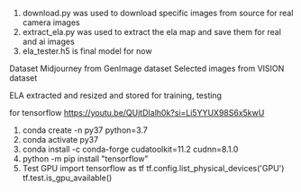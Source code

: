 1) download.py was used to download specific images from source for real camera images
2) extract_ela.py was used to extract the ela map and save them for real and ai images
3) ela_tester.h5 is final model for now


Dataset
Midjourney from GenImage dataset
Selected images from VISION dataset

ELA extracted and resized and stored for training, testing

for tensorflow
https://youtu.be/QUjtDIalh0k?si=Li5YYUX98S6x5kwU
1. conda create -n py37 python=3.7
2. conda activate py37
3. conda install -c conda-forge cudatoolkit=11.2 cudnn=8.1.0
4. python -m pip install "tensorflow"
5. Test GPU
   import tensorflow as tf
   tf.config.list_physical_devices('GPU')
   tf.test.is_gpu_available()
